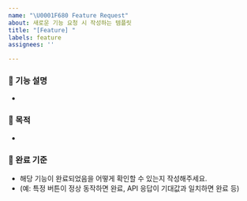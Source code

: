 ```yaml
---
name: "\U0001F680 Feature Request"
about: 새로운 기능 요청 시 작성하는 템플릿
title: "[Feature] "
labels: feature
assignees: ''

---
```


### 🚀 기능 설명  
- 

### 🎯 목적  
- 

### 🚨 완료 기준  
- 해당 기능이 완료되었음을 어떻게 확인할 수 있는지 작성해주세요.  
- (예: 특정 버튼이 정상 동작하면 완료, API 응답이 기대값과 일치하면 완료 등)
